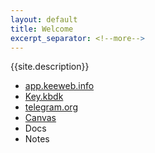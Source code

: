 ```yaml
---
layout: default
title: Welcome
excerpt_separator: <!--more-->
---
```


{{site.description}}


* [app.keeweb.info](https://app.keeweb.info/)
* [Key.kbdk][1]
* [telegram.org](https://web.telegram.org/)
* [Canvas](http://cursos.tecmilenio.mx/)
* Docs
* Notes

[1]: https://alex-esc.github.io/home/file/key.kbdx
